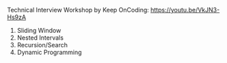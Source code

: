 Technical Interview Workshop by Keep OnCoding: https://youtu.be/VkJN3-Hs9zA
1. Sliding Window
2. Nested Intervals
3. Recursion/Search
4. Dynamic Programming